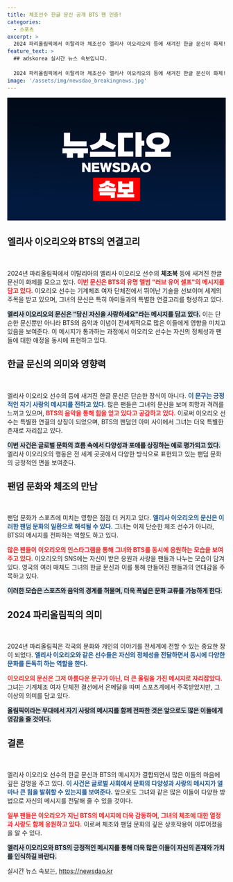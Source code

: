 ```yaml
---
title: 체조선수 한글 문신 공개 BTS 팬 인증!
categories:
  - 스포츠
excerpt: >
  2024 파리올림픽에서 이탈리아 체조선수 엘리사 이오리오의 등에 새겨진 한글 문신이 화제! BTS의 러브 유어 셀프를 담은 문구에 아미들이 열광하며 지지의 댓글을 쏟아내고 있다. 이오리오, 올림픽 은메달까지 차지하며 팬들과의 소통을 이어간다!
feature_text: >
  ## adskorea 실시간 뉴스 속보입니다.

  2024 파리올림픽에서 이탈리아 체조선수 엘리사 이오리오의 등에 새겨진 한글 문신이 화제! BTS의 러브 유어 셀프를 담은 문구에 아미들이 열광하며 지지의 댓글을 쏟아내고 있다. 이오리오, 올림픽 은메달까지 차지하며 팬들과의 소통을 이어간다!
image: '/assets/img/newsdao_breakingnews.jpg'
---
```


<p><img src="/assets/img/newsdao_breakingnews.jpg" alt="adskorea 속보" /></p>

<h2 data-ke-size="size26">엘리사 이오리오와 BTS의 연결고리</h2>

<p data-ke-size="size16">&nbsp;</p>

<p>2024년 파리올림픽에서 이탈리아의 엘리사 이오리오 선수의 <b>체조복</b> 등에 새겨진 한글 문신이 화제를 모으고 있다. <b><span style="color: #ee2323;">이번 문신은 BTS의 유명 앨범 "러브 유어 셀프"의 메시지를 담고 있다.</span></b> 이오리오 선수는 기계체조 여자 단체전에서 뛰어난 기술을 선보이며 세계의 주목을 받고 있으며, 그녀의 문신은 특히 아미들과의 특별한 연결고리를 형성하고 있다. </p>

<p><b><span style="background-color: #21538527;">엘리사 이오리오의 문신은 "당신 자신을 사랑하세요"라는 메시지를 담고 있다.</span></b> 이는 단순한 문신뿐만 아니라 BTS의 음악과 이념이 전세계적으로 많은 이들에게 영향을 미치고 있음을 보여준다. 이 메시지가 통과하는 과정에서 이오리오 선수는 자신의 정체성과 팬들에 대한 애정을 동시에 표현하고 있다.</p>

<h2 data-ke-size="size26">한글 문신의 의미와 영향력</h2>

<p data-ke-size="size16">&nbsp;</p>

<p>엘리사 이오리오 선수의 등에 새겨진 한글 문신은 단순한 장식이 아니다. <b><span style="color: #1a5490;">이 문구는 긍정적인 자기 사랑의 메시지를 전하고 있다.</span></b> 많은 팬들은 그녀의 문신을 보며 희망과 격려를 느끼고 있으며, <b><span style="color: #ee2323;">BTS의 음악을 통해 힘을 얻고 있다고 공감하고 있다.</span></b> 이로써 이오리오 선수는 특별한 연결의 상징이 되었으며, BTS의 팬덤인 아미 사이에서 그녀는 더욱 특별한 존재로 자리잡고 있다. </p>

<p><b><span style="background-color: #21538527;">이번 사건은 글로벌 문화의 흐름 속에서 다양성과 포애를 상징하는 예로 평가되고 있다.</span></b> 엘리사 이오리오의 행동은 전 세계 곳곳에서 다양한 방식으로 표현되고 있는 팬덤 문화의 긍정적인 면을 보여준다. </p>

<h2 data-ke-size="size26">팬덤 문화와 체조의 만남</h2>

<p data-ke-size="size16">&nbsp;</p>

<p>팬덤 문화가 스포츠에 미치는 영향은 점점 더 커지고 있다. <b><span style="color: #1a5490;">엘리사 이오리오의 문신은 이러한 팬덤 문화의 일환으로 해석될 수 있다.</span></b> 그녀는 이제 단순한 체조 선수가 아니라, BTS의 메시지를 전파하는 역할도 하고 있다. </p>

<p><b><span style="color: #ee2323;">많은 팬들이 이오리오의 인스타그램을 통해 그녀와 BTS를 동시에 응원하는 모습을 보여주고 있다.</span></b> 이오리오의 SNS에는 자신이 받은 응원과 사랑을 팬들과 나누는 모습이 담겨있다. 영국의 여러 매체도 그녀의 한글 문신과 이를 통해 만들어진 팬들과의 연대감을 주목하고 있다.</p>

<p><b><span style="background-color: #21538527;">이러한 모습은 스포츠와 음악의 경계를 허물며, 더욱 폭넓은 문화 교류를 가능하게 한다.</span></b> </p>

<h2 data-ke-size="size26">2024 파리올림픽의 의미</h2>

<p data-ke-size="size16">&nbsp;</p>

<p>2024년 파리올림픽은 각국의 문화와 개인의 이야기를 전세계에 전할 수 있는 중요한 장이 되었다. <b><span style="color: #1a5490;">엘리사 이오리오와 같은 선수들은 자신의 정체성을 전달하면서 동시에 다양한 문화를 돈독히 하는 역할을 한다.</span></b> </p>

<p><b><span style="color: #ee2323;">이오리오의 문신은 그저 아름다운 문구가 아닌, 더 큰 울림을 가진 메시지로 자리잡았다.</span></b> 그녀는 기계체조 여자 단체전 결선에서 은메달을 따며 스포츠계에서 주목받았지만, 그 이상의 의미를 담고 있다. </p>

<p><b><span style="background-color: #21538527;">올림픽이라는 무대에서 자기 사랑의 메시지를 함께 전파한 것은 앞으로도 많은 이들에게 영감을 줄 것이다.</span></b> </p>

<h2 data-ke-size="size26">결론</h2>

<p data-ke-size="size16">&nbsp;</p>

<p>엘리사 이오리오 선수의 한글 문신과 BTS의 메시지가 결합되면서 많은 이들의 마음에 깊은 감명을 주고 있다. <b><span style="color: #1a5490;">이 사건은 글로벌 사회에서 문화의 다양성과 사랑의 메시지가 얼마나 큰 힘을 발휘할 수 있는지를 보여준다.</span></b> 앞으로도 그녀와 같은 많은 이들이 다양한 방법으로 자신의 메시지를 전달해 줄 수 있을 것이다.</p>

<p><b><span style="color: #ee2323;">일부 팬들은 이오리오가 지닌 BTS의 메시지에 더욱 감동하며, 그녀의 체조에 대한 열정과 사랑도 함께 응원하고 있다.</span></b> 이로써 체조와 팬덤 문화의 깊은 상호작용이 이루어졌음을 알 수 있다. </p>

<p><b><span style="background-color: #21538527;">엘리사 이오리오와 BTS의 긍정적인 메시지를 통해 더욱 많은 이들이 자신의 존재와 가치를 인식하길 바란다.</span></b></p>
실시간 뉴스 속보는, <a href="https://newsdao.kr" rel="dofollow">https://newsdao.kr</a>


